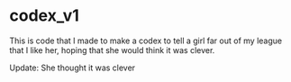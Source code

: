 # codex_v1

This is code that I made to make a codex to tell a girl far out of my league that I like her, hoping that she would think it was clever. 

Update: She thought it was clever
